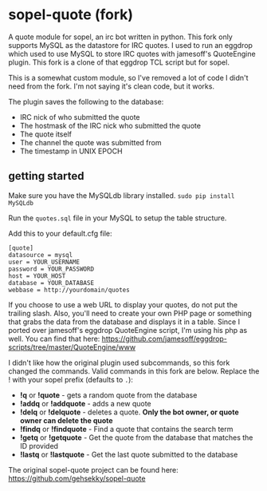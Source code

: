 sopel-quote (fork)
============

A quote module for sopel, an irc bot written in python. This fork only supports MySQL as the datastore for IRC quotes. I used to run an eggdrop which used to use MySQL to store IRC quotes with jamesoff's QuoteEngine plugin. This fork is a clone of that eggdrop TCL script but for sopel. 

This is a somewhat custom module, so I've removed a lot of code I didn't need from the fork. I'm not saying it's clean code, but it works. 

The plugin saves the following to the database:
* IRC nick of who submitted the quote
* The hostmask of the IRC nick who submitted the quote
* The quote itself
* The channel the quote was submitted from
* The timestamp in UNIX EPOCH

## getting started

Make sure you have the MySQLdb library installed. `sudo pip install MySQLdb`

Run the `quotes.sql` file in your MySQL to setup the table structure. 

Add this to your default.cfg file:

    [quote]
    datasource = mysql
    user = YOUR_USERNAME
    password = YOUR_PASSWORD
    host = YOUR_HOST
    database = YOUR_DATABASE
    webbase = http://yourdomain/quotes
    
If you choose to use a web URL to display your quotes, do not put the trailing slash. Also, you'll need to create your own PHP page or something that grabs the data from the database and displays it in a table. Since I ported over jamesoff's eggdrop QuoteEngine script, I'm using his php as well. You can find that here: https://github.com/jamesoff/eggdrop-scripts/tree/master/QuoteEngine/www
    
I didn't like how the original plugin used subcommands, so this fork changed the commands. 
Valid commands in this fork are below. Replace the ! with your sopel prefix (defaults to `.`):
* **!q** or **!quote** - gets a random quote from the database
* **!addq** or **!addquote** - adds a new quote
* **!delq** or **!delquote** - deletes a quote. **Only the bot owner, or quote owner can delete the quote**
* **!findq** or **!findquote** - Find a quote that contains the search term
* **!getq** or **!getquote** - Get the quote from the database that matches the ID provided
* **!lastq** or **!lastquote** - Get the last quote submitted to the database

The original sopel-quote project can be found here: https://github.com/gehsekky/sopel-quote
